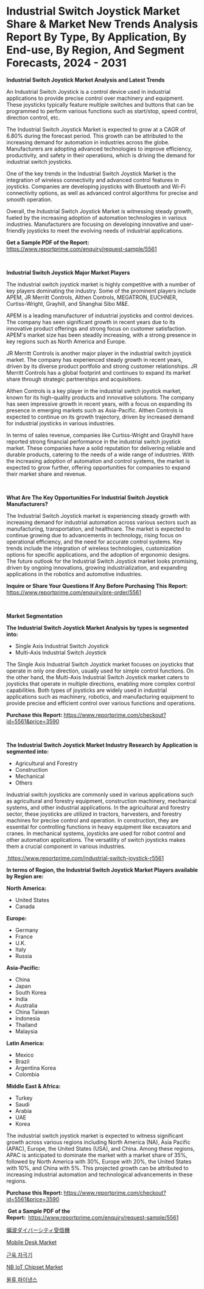 <p><h1>Industrial Switch Joystick Market Share & Market New Trends Analysis Report By Type, By Application, By End-use, By Region, And Segment Forecasts, 2024 - 2031</h1></p><p><strong>Industrial Switch Joystick Market Analysis and Latest Trends</strong></p>
<p><p>An Industrial Switch Joystick is a control device used in industrial applications to provide precise control over machinery and equipment. These joysticks typically feature multiple switches and buttons that can be programmed to perform various functions such as start/stop, speed control, direction control, etc.</p><p>The Industrial Switch Joystick Market is expected to grow at a CAGR of 6.80% during the forecast period. This growth can be attributed to the increasing demand for automation in industries across the globe. Manufacturers are adopting advanced technologies to improve efficiency, productivity, and safety in their operations, which is driving the demand for industrial switch joysticks.</p><p>One of the key trends in the Industrial Switch Joystick Market is the integration of wireless connectivity and advanced control features in joysticks. Companies are developing joysticks with Bluetooth and Wi-Fi connectivity options, as well as advanced control algorithms for precise and smooth operation.</p><p>Overall, the Industrial Switch Joystick Market is witnessing steady growth, fueled by the increasing adoption of automation technologies in various industries. Manufacturers are focusing on developing innovative and user-friendly joysticks to meet the evolving needs of industrial applications.</p></p>
<p><strong>Get a Sample PDF of the Report:&nbsp;</strong> <a href="https://www.reportprime.com/enquiry/request-sample/5561">https://www.reportprime.com/enquiry/request-sample/5561</a></p>
<p>&nbsp;</p>
<p><strong>Industrial Switch Joystick Major Market Players</strong></p>
<p><p>The industrial switch joystick market is highly competitive with a number of key players dominating the industry. Some of the prominent players include APEM, JR Merritt Controls, Althen Controls, MEGATRON, EUCHNER, Curtiss-Wright, Grayhill, and Shanghai Sibo M&E.</p><p>APEM is a leading manufacturer of industrial joysticks and control devices. The company has seen significant growth in recent years due to its innovative product offerings and strong focus on customer satisfaction. APEM's market size has been steadily increasing, with a strong presence in key regions such as North America and Europe.</p><p>JR Merritt Controls is another major player in the industrial switch joystick market. The company has experienced steady growth in recent years, driven by its diverse product portfolio and strong customer relationships. JR Merritt Controls has a global footprint and continues to expand its market share through strategic partnerships and acquisitions.</p><p>Althen Controls is a key player in the industrial switch joystick market, known for its high-quality products and innovative solutions. The company has seen impressive growth in recent years, with a focus on expanding its presence in emerging markets such as Asia-Pacific. Althen Controls is expected to continue on its growth trajectory, driven by increased demand for industrial joysticks in various industries.</p><p>In terms of sales revenue, companies like Curtiss-Wright and Grayhill have reported strong financial performance in the industrial switch joystick market. These companies have a solid reputation for delivering reliable and durable products, catering to the needs of a wide range of industries. With the increasing adoption of automation and control systems, the market is expected to grow further, offering opportunities for companies to expand their market share and revenue.</p></p>
<p>&nbsp;</p>
<p><strong>What Are The Key Opportunities For Industrial Switch Joystick Manufacturers?</strong></p>
<p><p>The Industrial Switch Joystick market is experiencing steady growth with increasing demand for industrial automation across various sectors such as manufacturing, transportation, and healthcare. The market is expected to continue growing due to advancements in technology, rising focus on operational efficiency, and the need for accurate control systems. Key trends include the integration of wireless technologies, customization options for specific applications, and the adoption of ergonomic designs. The future outlook for the Industrial Switch Joystick market looks promising, driven by ongoing innovations, growing industrialization, and expanding applications in the robotics and automotive industries.</p></p>
<p><strong>Inquire or Share Your Questions If Any Before Purchasing This Report:</strong> <a href="https://www.reportprime.com/enquiry/pre-order/5561">https://www.reportprime.com/enquiry/pre-order/5561</a></p>
<p>&nbsp;</p>
<p><strong>Market Segmentation</strong></p>
<p><strong>The Industrial Switch Joystick Market Analysis by types is segmented into:</strong></p>
<p><ul><li>Single Axis Industrial Switch Joystick</li><li>Multi-Axis Industrial Switch Joystick</li></ul></p>
<p><p>The Single Axis Industrial Switch Joystick market focuses on joysticks that operate in only one direction, usually used for simple control functions. On the other hand, the Multi-Axis Industrial Switch Joystick market caters to joysticks that operate in multiple directions, enabling more complex control capabilities. Both types of joysticks are widely used in industrial applications such as machinery, robotics, and manufacturing equipment to provide precise and efficient control over various functions and operations.</p></p>
<p><strong>Purchase this Report:&nbsp;</strong><a href="https://www.reportprime.com/checkout?id=5561&price=3590">https://www.reportprime.com/checkout?id=5561&price=3590</a></p>
<p>&nbsp;</p>
<p><strong>The Industrial Switch Joystick Market Industry Research by Application is segmented into:</strong></p>
<p><ul><li>Agricultural and Forestry</li><li>Construction</li><li>Mechanical</li><li>Others</li></ul></p>
<p><p>Industrial switch joysticks are commonly used in various applications such as agricultural and forestry equipment, construction machinery, mechanical systems, and other industrial applications. In the agricultural and forestry sector, these joysticks are utilized in tractors, harvesters, and forestry machines for precise control and operation. In construction, they are essential for controlling functions in heavy equipment like excavators and cranes. In mechanical systems, joysticks are used for robot control and other automation applications. The versatility of switch joysticks makes them a crucial component in various industries.</p></p>
<p><a href="https://www.reportprime.com/industrial-switch-joystick-r5561">&nbsp;https://www.reportprime.com/industrial-switch-joystick-r5561</a></p>
<p><strong>In terms of Region, the Industrial Switch Joystick Market Players available by Region are:</strong></p>
<p>
    <p> <strong> North America: </strong>
        <ul>
            <li>United States</li>
            <li>Canada</li>
        </ul>
        </p> 
    <p> <strong> Europe: </strong>
        <ul>
            <li>Germany</li>
            <li>France</li>
            <li>U.K.</li>
            <li>Italy</li>
            <li>Russia</li>
        </ul>
        </p> 
    <p> <strong> Asia-Pacific: </strong>
        <ul>
            <li>China</li>
            <li>Japan</li>
            <li>South Korea</li>
            <li>India</li>
            <li>Australia</li>
            <li>China Taiwan</li>
            <li>Indonesia</li>
            <li>Thailand</li>
            <li>Malaysia</li>
        </ul>
        </p> 
    <p> <strong> Latin America: </strong>
        <ul>
            <li>Mexico</li>
            <li>Brazil</li>
            <li>Argentina Korea</li>
            <li>Colombia</li>
        </ul>
        </p> 
    <p> <strong> Middle East & Africa: </strong>
        <ul>
            <li>Turkey</li>
            <li>Saudi</li>
            <li>Arabia</li>
            <li>UAE</li>
            <li>Korea</li>
        </ul>
    </p>
    </p>
<p><p>The industrial switch joystick market is expected to witness significant growth across various regions including North America (NA), Asia Pacific (APAC), Europe, the United States (USA), and China. Among these regions, APAC is anticipated to dominate the market with a market share of 35%, followed by North America with 30%, Europe with 20%, the United States with 10%, and China with 5%. This projected growth can be attributed to increasing industrial automation and technological advancements in these regions.</p></p>
<p><strong>Purchase this Report: </strong><a href="https://www.reportprime.com/checkout?id=5561&price=3590">https://www.reportprime.com/checkout?id=5561&price=3590</a></p>
<p>&nbsp;<strong>Get a Sample PDF of the Report:&nbsp;&nbsp;</strong><a href="https://www.reportprime.com/enquiry/request-sample/5561">https://www.reportprime.com/enquiry/request-sample/5561</a></p>
<p><strong></strong></p>
<p><p><a href="https://github.com/adcxff01450218/Market-Research-Report-List-2/blob/main/356248474249.md">偏波ダイバーシティ受信機</a></p><p><a href="https://www.linkedin.com/pulse/mobile-desk-market-size-outlook-forecast-2024-2031-amarket-watch-ln7be">Mobile Desk Market</a></p><p><a href="https://github.com/Elenrrera7685/Market-Research-Report-List-1/blob/main/846027470793.md">근육 자극기</a></p><p><a href="https://github.com/Whitneyboyettebo9kiw7yr13/Market-Research-Report-List-2/blob/main/nb-iot-chipset-market.md">NB IoT Chipset Market</a></p><p><a href="https://medium.com/@birdieynch/%EB%AC%BC%EB%A5%98-%EA%B8%88%EC%9C%B5-%EC%8B%9C%EC%9E%A5-%EC%A2%85%EB%A5%98-%EC%9D%91%EC%9A%A9-%EB%B0%8F-%EC%A7%80%EB%A6%AC%EC%97%90-%EB%8C%80%ED%95%9C-%ED%8F%AC%EA%B4%84%EC%A0%81%EC%9D%B8-%ED%8F%89%EA%B0%80-e53ea8504640">물류 파이낸스</a></p></p>